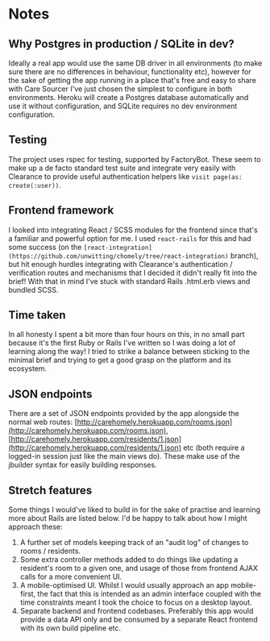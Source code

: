 # Notes

## Why Postgres in production / SQLite in dev?

Ideally a real app would use the same DB driver in all environments (to make sure there are no differences in behaviour, functionality etc), however for the sake of getting the app running in a place that's free and easy to share with Care Sourcer I've just chosen the simplest to configure in both environments. Heroku will create a Postgres database automatically and use it without configuration, and SQLite requires no dev environment configuration.

## Testing

The project uses rspec for testing, supported by FactoryBot. These seem to make up a de facto standard test suite and integrate very easily with Clearance to provide useful authentication helpers like `visit page(as: create(:user))`.

## Frontend framework

I looked into integrating React / SCSS modules for the frontend since that's a familiar and powerful option for me. I used `react-rails` for this and had some success (on the `[react-integration](https://github.com/unwitting/chomely/tree/react-integration)` branch), but hit enough hurdles integrating with Clearance's authentication / verification routes and mechanisms that I decided it didn't really fit into the brief! With that in mind I've stuck with standard Rails .html.erb views and bundled SCSS.

## Time taken

In all honesty I spent a bit more than four hours on this, in no small part because it's the first Ruby or Rails I've written so I was doing a lot of learning along the way! I tried to strike a balance between sticking to the minimal brief and trying to get a good grasp on the platform and its ecosystem.

## JSON endpoints

There are a set of JSON endpoints provided by the app alongside the normal web routes: [http://carehomely.herokuapp.com/rooms.json](http://carehomely.herokuapp.com/rooms.json), [http://carehomely.herokuapp.com/residents/1.json](http://carehomely.herokuapp.com/residents/1.json) etc (both require a logged-in session just like the main views do). These make use of the jbuilder syntax for easily building responses.

## Stretch features

Some things I would've liked to build in for the sake of practise and learning more about Rails are listed below. I'd be happy to talk about how I might approach these:

1. A further set of models keeping track of an "audit log" of changes to rooms / residents.
2. Some extra controller methods added to do things like updating a resident's room to a given one, and usage of those from frontend AJAX calls for a more convenient UI.
3. A mobile-optimised UI. Whilst I would usually approach an app mobile-first, the fact that this is intended as an admin interface coupled with the time constraints meant I took the choice to focus on a desktop layout.
4. Separate backend and frontend codebases. Preferably this app would provide a data API only and be consumed by a separate React frontend with its own build pipeline etc.
